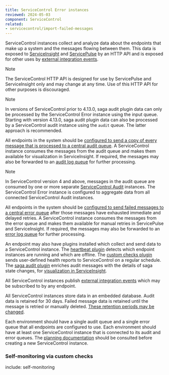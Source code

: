 ```yaml
---
title: ServiceControl Error instances
reviewed: 2024-05-03
component: ServiceControl
related:
- servicecontrol/import-failed-messages
---
```


ServiceControl instances collect and analyze data about the endpoints that make up a system and the messages flowing between them. This data is exposed to [ServiceInsight](/serviceinsight/) and [ServicePulse](/servicepulse/) by an HTTP API and is exposed for other uses by [external integration events](/servicecontrol/contracts.md).

> [!NOTE]
> The ServiceControl HTTP API is designed for use by ServicePulse and ServiceInsight only and may change at any time. Use of this HTTP API for other purposes is discouraged.

> [!NOTE]
> In versions of ServiceControl prior to 4.13.0, saga audit plugin data can only be processed by the ServiceControl Error instance using the input queue. Starting with version 4.13.0, saga audit plugin data can also be processed by a ServiceControl audit instance using the `audit` queue. The latter approach is recommended.

All endpoints in the system should be [configured to send a copy of every message that is processed to a central audit queue](/nservicebus/operations/auditing.md). A ServiceControl instance consumes the messages from the audit queue and makes them available for visualization in ServiceInsight. If required, the messages may also be forwarded to an [audit log queue](/servicecontrol/errorlog-auditlog-behavior.md) for further processing.

> [!NOTE]
> In ServiceControl version 4 and above, messages in the audit queue are consumed by one or more separate [ServiceControl Audit](/servicecontrol/audit-instances/) instances. The ServiceControl Error instance is configured to aggregate data from all connected ServiceControl Audit instances.

All endpoints in the system should be [configured to send failed messages to a central error queue](/nservicebus/recoverability/) after those messages have exhausted immediate and delayed retries. A ServiceControl instance consumes the messages from the error queue and makes them available for manual retries in ServicePulse and ServiceInsight. If required, the messages may also be forwarded to an [error log queue](/servicecontrol/errorlog-auditlog-behavior.md) for further processing.

An endpoint may also have plugins installed which collect and send data to a ServiceControl instance. The [heartbeat plugin](/monitoring/heartbeats/) detects which endpoint instances are running and which are offline. The [custom checks plugin](/monitoring/custom-checks/) sends user-defined health reports to ServiceControl on a regular schedule. The [saga audit plugin](/nservicebus/sagas/saga-audit.md) enriches audit messages with the details of saga state changes, for [visualization in ServiceInsight](/serviceinsight/#the-saga-view).

All ServiceControl instances publish [external integration events](/servicecontrol/contracts.md) which may be subscribed to by any endpoint.

All ServiceControl instances store data in an embedded database. Audit data is retained for 30 days. Failed message data is retained until the message is retried or manually deleted. [These retention periods may be changed](configuration.md#data-retention).

Each environment should have a single audit queue and a single error queue that all endpoints are configured to use. Each environment should have at least one ServiceControl instance that is connected to its audit and error queues. The [planning documentation](/servicecontrol/servicecontrol-in-practice.md) should be consulted before creating a new ServiceControl instance.

### Self-monitoring via custom checks

include: self-monitoring
